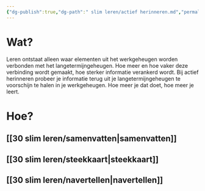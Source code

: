 ```yaml
---
{"dg-publish":true,"dg-path":" slim leren/actief herinneren.md","permalink":"/ slim leren/actief herinneren/","tags":["#topic"],"created":"2025-06-04T13:25:55.053+02:00","updated":"2025-06-04T14:22:36.854+02:00"}
---
```



# Wat?

Leren ontstaat alleen waar elementen uit het werkgeheugen worden verbonden met het langetermijngeheugen. Hoe meer en hoe vaker deze verbinding wordt gemaakt, hoe sterker informatie verankerd wordt.  Bij actief herinneren probeer je informatie terug uit je langetermijngeheugen te voorschijn te halen in je werkgeheugen. Hoe meer je dat doet, hoe meer je leert.
# Hoe?
## [[30 slim leren/samenvatten\|samenvatten]]

## [[30 slim leren/steekkaart\|steekkaart]]

## [[30 slim leren/navertellen\|navertellen]]


